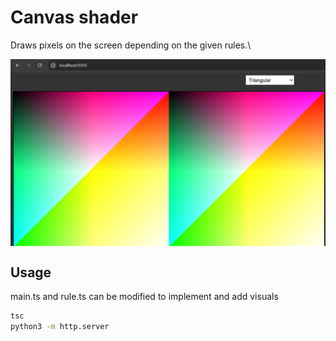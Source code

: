 # Canvas shader

Draws pixels on the screen depending on the given rules.\

<img align="center" src=example.png width=768px>

## Usage
main.ts and rule.ts can be modified to implement and add visuals
```bash
tsc
python3 -m http.server
```
